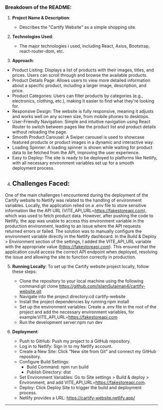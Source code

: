 
### Breakdown of the README:

1. **Project Name & Description**:
   - Describes the "Cartify Website" as a simple shopping site.
   
2. **Technologies Used**:
   -  The major technologies i used, including React, Axios, Bootstrap, react-router-dom, etc.

3. **Approach**:
  - Product Listing:
    Displays a list of products with their images, titles, and prices. Users can scroll through and browse the available products.
  - Product Details Page:
    Allows users to view more detailed information about a specific product, including a larger image, description, and price.
  - Product Categories:
    Users can filter products by categories (e.g., electronics, clothing, etc.), making it easier to find what they're looking for.
  - Responsive Design:
    The website is fully responsive, meaning it adjusts and works well on any screen size, from mobile phones to desktops.
  - User-Friendly Navigation:
    Simple and intuitive navigation using React Router to switch between pages like the product list and product details without reloading the page.
  - Smooth Product Carousel:
    A Swiper carousel is used to showcase featured products or product images in a dynamic and interactive way.
  - Loading Spinner:
    A loading spinner is shown while waiting for product data to be fetched from the API, improving the user experience.
  - Easy to Deploy:
    The site is ready to be deployed to platforms like Netlify, with all necessary environment variables set up for a smooth deployment process.

4. **Challenges Faced**:
   -
One of the main challenges I encountered during the deployment of the Cartify website to Netlify was related to the handling of environment variables.
Locally, the application relied on a .env file to store sensitive information like the API URL (VITE_API_URL=https://fakestoreapi.com), which was used to fetch product data. However,
after pushing the code to Netlify, the app was unable to access this environment variable in the production environment, leading to an issue where the API requests returned errors or failed.
The solution was to manually configure the environment variable directly in the Netlify dashboard. In the Build & Deploy > Environment section of the settings, I added the VITE_API_URL variable
with the appropriate value (https://fakestoreapi.com). This ensured that the application could access the correct API endpoint when deployed, resolving the issue and allowing the site to function
correctly in production.

5. **Running Locally**:
  To set up the Cartify website project locally, follow these steps:
   - Clone the repository to your local machine using the following command:git clone https://github.com/IslamSulaiman4/cartify-website.git
   - Navigate into the project directory:cd cartify-website
   - Install the project dependencies by running:npm install
   - Set up the environment variables: Create a .env file in the root of the project and add the necessary environment variables,
     for example:VITE_API_URL=https://fakestoreapi.com
   - Run the development server:npm run dev


  

7. **Deployment**:
   - Push to GitHub: Push my project to a GitHub repository.
   - Log in to Netlify: Sign in to my Netlify account.
   - Create a New Site: Click "New site from Git" and connect my GitHub repository.
   - Configure Build Settings:
       - Build Command: npm run build
       - Publish Directory: dist
   - Set Environment Variables: Go to Site settings > Build & deploy > Environment, and add VITE_API_URL=https://fakestoreapi.com.
   - Deploy: Click Deploy Site to trigger the build and deployment process.
   - Netlify provides a URL: https://cartify-website.netlify.app/
---

